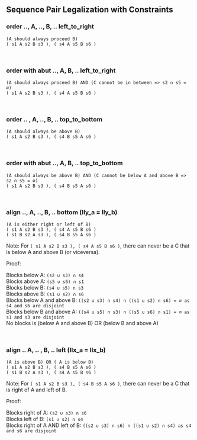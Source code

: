 ## Sequence Pair Legalization with Constraints

### order .., A, .., B, .. left_to_right
```
(A should always proceed B)
( s1 A s2 B s3 ), ( s4 A s5 B s6 )
```

&nbsp;
### order with abut .., A, B, .. left_to_right
```
(A should always proceed B) AND (C cannot be in between => s2 ∩ s5 = ∅)
( s1 A s2 B s3 ), ( s4 A s5 B s6 )
```

&nbsp;
### order .. , A, .., B, .. top_to_bottom
```
(A should always be above B)
( s1 A s2 B s3 ), ( s4 B s5 A s6 )
```

&nbsp;
### order with abut .., A, B, .. top_to_bottom
```
(A should always be above B) AND (C cannot be below A and above B => s2 ∩ s5 = ∅)
( s1 A s2 B s3 ), ( s4 B s5 A s6 )
```

&nbsp;
### align .., A, .., B, ..  bottom (lly_a = lly_b)
```
(A is either right or left of B)
( s1 A s2 B s3 ), ( s4 A s5 B s6 )
( s1 B s2 A s3 ), ( s4 B s5 A s6 )
```
Note: For `( s1 A s2 B s3 ), ( s4 A s5 B s6 )`, there can never be a C that is below A and above B (or viceversa).

Proof:

Blocks below A: `(s2 ∪ s3) ∩ s4`  
Blocks above A: `(s5 ∪ s6) ∩ s1`  
Blocks below B: `(s4 ∪ s5) ∩ s3`  
Blocks above B: `(s1 ∪ s2) ∩ s6`  
Blocks below A and above B: `((s2 ∪ s3) ∩ s4) ∩ ((s1 ∪ s2) ∩ s6) = ∅ as s4 and s6 are disjoint`  
Blocks below B and above A: `((s4 ∪ s5) ∩ s3) ∩ ((s5 ∪ s6) ∩ s1) = ∅ as s1 and s3 are disjoint`  
No blocks is (below A and above B) OR (below B and above A) 

&nbsp;
### align .. A, .. , B, .. left (llx_a = llx_b)
```
(A is above B) OR ( A is below B) 
( s1 A s2 B s3 ), ( s4 B s5 A s6 )
( s1 B s2 A s3 ), ( s4 A s5 B s6 )
```
Note: For `( s1 A s2 B s3 ), ( s4 B s5 A s6 )`, there can never be a C that is right of A and left of B.

Proof:

Blocks right of A: `(s2 ∪ s3) ∩ s6`  
Blocks left  of B: `(s1 ∪ s2) ∩ s4`  
Blocks right of A AND left of B: `((s2 ∪ s3) ∩ s6) ∩ ((s1 ∪ s2) ∩ s4) as s4 and s6 are disjoint`
